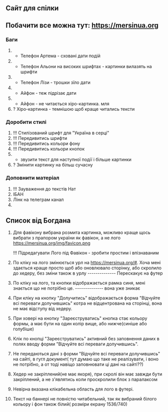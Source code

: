 ## Сайт для спілки

## Побачити все можна тут: https://mersinua.org

### Баги

1. - Телефон Артема - сховані дати подій
2. - Телефон Альони на високих шрифтах - картинки вилазять на шрифти
3. - Телефон Лізи - трошки зїло дати
4. - Айфон - теж підрізає дати
5. - Айфон - не читається хіро-картинка. мля
6. ? Хіро-картинка - темнішою щоб краще читались тексти

### Доробити стилі

1. !!! Стилізований шрифт для "Україна в серці"
2. !!! Передивитись шрифти
3. !!! Передивитись кольори фону
4. !!! Передивитись кольори кнопок
5. - звузити текст для наступної події і більше картинки
6. ? Змінити картинку на більш сучасну

### Доповнити матеріал

1. !!! Зауваження до текстів Нат
2. ІБАН
3. Лінк на телеграм канал
4.

## Cписок від Богдана

1. Для фавікону вибрана розмита картинка, можливо краще щось вибрати з прапором україни як фавікон, а не лого
   https://mersinua.org/img/favicon.png

   !!! Підредагувати Лого під Фавікон - зробити простим і впізнаваним

2. По кліку на лого змінюється урл на https://mersinua.org/#. Хоча мені здається краще просто щоб або оновлювало сторінку, або скролило до хедеру, без зміни також в урлу
   -------------- Перескакує на футер

3. По кліку на лого, та кнопки відображається рамка синя, мені знається що не потрібно це.
   -------------- вона уже зникає

4. При кліку на кнопку "Долучитись" відображається форма "Відчуйте всі переваги долучившись" котра не відцентрована на сторінці, вона не має відступу від хедеру.

5. При ховері на кнопку "Зареєструватись" кнопка стає кольору формы, а має бути на один колір вище, або нижче(синіше або голубіше)

6. Клік по кнопці "Зареєструватись" активний без заповнення даних в полях вводу форми "Відчуйте всі переваги долучившись".

7. Не передаються дані з форми "Відчуйте всі переваги долучившись" на сайті, в гугл документ( тут думаю що таке не реалізувати, і воно не потрібно, а от тоді навіщо заповнювати ці дані на сайті??)

8. Хедер не закріплений(не має якоря), при скролі він має завжди бути закріплений, а не з'являтись коли проскролили блок з паралаксом

9. Невірна вказана клікабельна область для лого в футері.

10. Текст на баннері не повністю читабельний, так як вибраний білого кольору і фон також білий( розміри екрану 1536/740)
